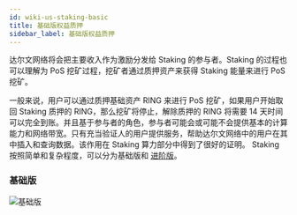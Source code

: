 ```yaml
---
id: wiki-us-staking-basic
title: 基础版权益质押
sidebar_label: 基础版权益质押
---
```


达尔文网络将会把主要收入作为激励分发给 Staking 的参与者。Staking 的过程也可以理解为 PoS 挖矿过程，挖矿者通过质押资产来获得 Staking 能量来进行 PoS 挖矿。

一般来说，用户可以通过质押基础资产 RING 来进行 PoS 挖矿，如果用户开始取回 Staking 质押的 RING，那么挖矿将停止，解除质押的 RING 将需要 14 天时间可以完全到账。并且基于参与者的角色，参与者可能会或可能不会提供基本的计算能力和网络带宽。只有充当验证人的用户提供服务，帮助达尔文网络中的用户在其中插入和查询数据。该作用在 Staking 算力部分中得到了很好的证明。 Staking 按照简单和复杂程度，可以分为基础版和 [进阶版](./wiki-us-staking-advanced)。

### 基础版

![基础版](assets/staking-basic.png)